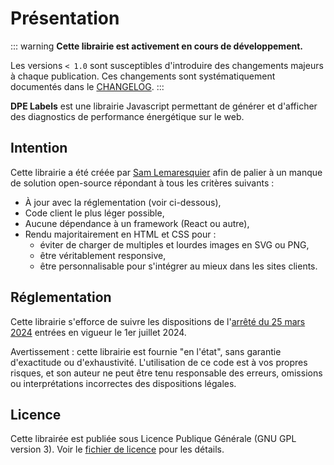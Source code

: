 <script setup>
  import { onMounted } from 'vue';
  
  onMounted(() => {
    import('../lib').then(({ dpeLabels }) => {
        dpeLabels();
    })
  });
</script>

# Présentation

::: warning
**Cette librairie est activement en cours de développement.**

Les versions `< 1.0` sont susceptibles
d'introduire des changements majeurs à chaque publication. Ces changements sont systématiquement
documentés dans le [CHANGELOG](https://github.com/twekz/dpe-labels/blob/main/CHANGELOG.md).
:::

**DPE Labels** est une librairie Javascript permettant de générer et d'afficher des
diagnostics de performance énergétique sur le web.


<HtmlExampleBlock>
  <div data-dpe></div>
</HtmlExampleBlock>

## Intention

Cette librairie a été créée par [Sam Lemaresquier](https://samlem.com) afin de palier à un
manque de solution open-source répondant à tous les critères suivants&nbsp;:

- À jour avec la réglementation (voir ci-dessous),
- Code client le plus léger possible,
- Aucune dépendance à un framework (React ou autre),
- Rendu majoritairement en HTML et CSS pour :
  - éviter de charger de multiples et lourdes images en SVG ou PNG,
  - être véritablement responsive,
  - être personnalisable pour s'intégrer au mieux dans les sites clients.

## Réglementation

Cette librairie s'efforce de suivre les dispositions de l'[arrêté du 25 mars 2024](https://www.legifrance.gouv.fr/jorf/id/JORFTEXT000049446315)
entrées en vigueur le 1er juillet 2024.

Avertissement : cette librairie est fournie "en l'état", sans garantie d'exactitude ou
d'exhaustivité. L'utilisation de ce code est à vos propres risques, et son auteur ne peut être tenu
responsable des erreurs, omissions ou interprétations incorrectes des dispositions légales.

## Licence

Cette librairée est publiée sous Licence Publique Générale (GNU GPL version 3). Voir le [fichier de licence](https://github.com/twekz/dpe-labels/blob/main/LICENSE) pour les détails.
